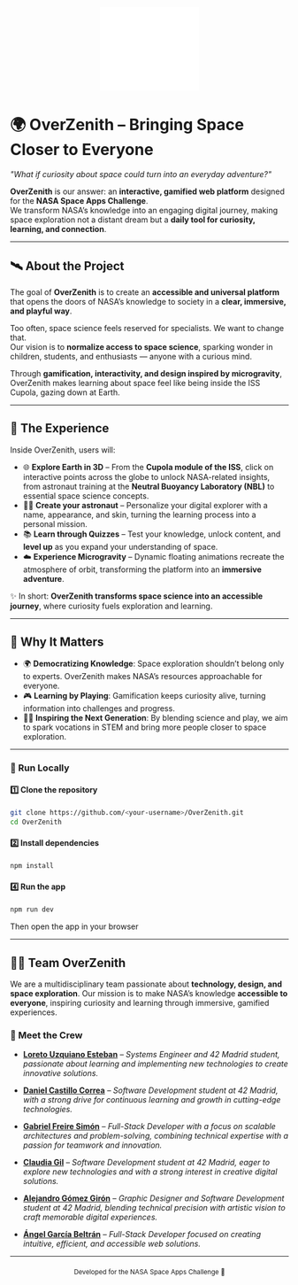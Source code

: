 <div align="center">
  <img src="./images/logo.png" alt="OverZenith Logo" width="180"/>
</div>

# 🌍 OverZenith – Bringing Space Closer to Everyone

*"What if curiosity about space could turn into an everyday adventure?"*  

**OverZenith** is our answer: an **interactive, gamified web platform** designed for the **NASA Space Apps Challenge**.  
We transform NASA’s knowledge into an engaging digital journey, making space exploration not a distant dream but a **daily tool for curiosity, learning, and connection**.  

---

## 🛰️ About the Project

The goal of **OverZenith** is to create an **accessible and universal platform** that opens the doors of NASA’s knowledge to society in a **clear, immersive, and playful way**.  

Too often, space science feels reserved for specialists. We want to change that.  
Our vision is to **normalize access to space science**, sparking wonder in children, students, and enthusiasts — anyone with a curious mind.  

Through **gamification, interactivity, and design inspired by microgravity**, OverZenith makes learning about space feel like being inside the ISS Cupola, gazing down at Earth.  

---

## 🌌 The Experience

Inside OverZenith, users will:  

- 🌐 **Explore Earth in 3D** – From the **Cupola module of the ISS**, click on interactive points across the globe to unlock NASA-related insights, from astronaut training at the **Neutral Buoyancy Laboratory (NBL)** to essential space science concepts.  
- 🧑‍🚀 **Create your astronaut** – Personalize your digital explorer with a name, appearance, and skin, turning the learning process into a personal mission.  
- 📚 **Learn through Quizzes** – Test your knowledge, unlock content, and **level up** as you expand your understanding of space.  
- ☁️ **Experience Microgravity** – Dynamic floating animations recreate the atmosphere of orbit, transforming the platform into an **immersive adventure**.  

✨ In short: **OverZenith transforms space science into an accessible journey**, where curiosity fuels exploration and learning.  

---

## 🚀 Why It Matters

- 🌍 **Democratizing Knowledge**: Space exploration shouldn’t belong only to experts. OverZenith makes NASA’s resources approachable for everyone.  
- 🎮 **Learning by Playing**: Gamification keeps curiosity alive, turning information into challenges and progress.  
- 👩‍🚀 **Inspiring the Next Generation**: By blending science and play, we aim to spark vocations in STEM and bring more people closer to space exploration.  

---

### 🧠 Run Locally

#### 1️⃣ Clone the repository
```bash
git clone https://github.com/<your-username>/OverZenith.git
cd OverZenith
```

#### 2️⃣ Install dependencies

```bash
npm install
```

#### 4️⃣ Run the app

```bash
npm run dev
```

Then open the app in your browser

---


## 👩‍🚀 Team OverZenith

We are a multidisciplinary team passionate about **technology, design, and space exploration**.
Our mission is to make NASA’s knowledge **accessible to everyone**, inspiring curiosity and learning through immersive, gamified experiences.

### 💫 Meet the Crew

* **[Loreto Uzquiano Esteban](https://github.com/loreeue)** – *Systems Engineer and 42 Madrid student, passionate about learning and implementing new technologies to create innovative solutions.*  

* **[Daniel Castillo Correa](https://github.com/DanielCasti11o)** – *Software Development student at 42 Madrid, with a strong drive for continuous learning and growth in cutting-edge technologies.*  

* **[Gabriel Freire Simón](https://github.com/ByteGab)** – *Full-Stack Developer with a focus on scalable architectures and problem-solving, combining technical expertise with a passion for teamwork and innovation.*  

* **[Claudia Gil](https://github.com/claauugil)** – *Software Development student at 42 Madrid, eager to explore new technologies and with a strong interest in creative digital solutions.*  

* **[Alejandro Gómez Girón](https://github.com/alejogogi)** – *Graphic Designer and Software Development student at 42 Madrid, blending technical precision with artistic vision to craft memorable digital experiences.*  

* **[Ángel García Beltrán](https://github.com/angelurano)** – *Full-Stack Developer focused on creating intuitive, efficient, and accessible web solutions.*  

---

<div align="center">
  <sub>Developed for the NASA Space Apps Challenge 🚀</sub>
</div>